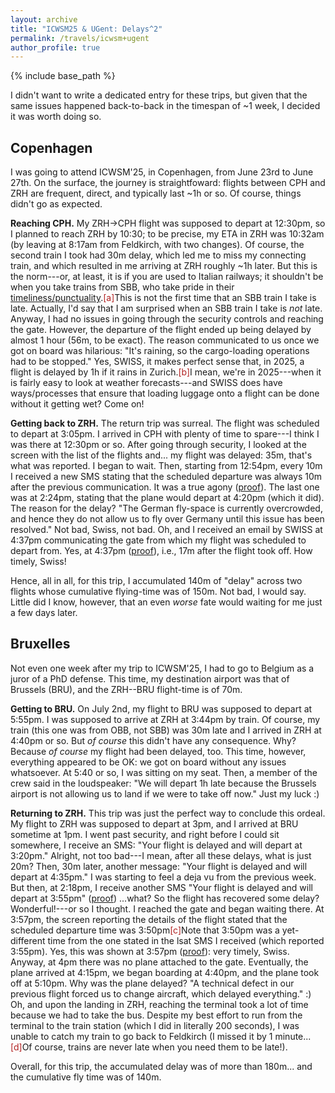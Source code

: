 ```yaml
---
layout: archive
title: "ICWSM25 & UGent: Delays^2"
permalink: /travels/icwsm+ugent
author_profile: true
---
```


{% include base_path %}

I didn't want to write a dedicated entry for these trips, but given that the same issues happened back-to-back in the timespan of ~1 week, I decided it was worth doing so.

## Copenhagen

I was going to attend ICWSM'25, in Copenhagen, from June 23rd to June 27th. On the surface, the journey is straightfoward: flights between CPH and ZRH are frequent, direct, and typically last ~1h or so. Of course, things didn't go as expected.

**Reaching CPH.**
My ZRH->CPH flight was supposed to depart at 12:30pm, so I planned to reach ZRH by 10:30; to be precise, my ETA in ZRH was 10:32am (by leaving at 8:17am from Feldkirch, with two changes). Of course, the second train I took had 30m delay, which led me to miss my connecting train, and which resulted in me arriving at ZRH roughly ~1h later. But this is the norm---or, at least, it is if you are used to Italian railways; it shouldn't be when you take trains from SBB, who take pride in their [timeliness/punctuality](https://reporting.sbb.ch/punctuality).<span class="footnote"><a style="color:firebrick">[a]</a><span class="footnote_content">This is not the first time that an SBB train I take is late. Actually, I'd say that I am surprised when an SBB train I take is _not_ late.</span></span> Anyway, I had no issues in going through the security controls and reaching the gate. However, the departure of the flight ended up being delayed by almost 1 hour (56m, to be exact). The reason communicated to us once we got on board was hilarious: "It's raining, so the cargo-loading operations had to be stopped." Yes, SWISS, it makes perfect sense that, in 2025, a flight is delayed by 1h if it rains in Zurich.<span class="footnote"><a style="color:firebrick">[b]</a><span class="footnote_content">I mean, we're in 2025---when it is fairly easy to look at weather forecasts---and SWISS does have ways/processes that ensure that loading luggage onto a flight can be done without it getting wet? Come on!</span></span> 

**Getting back to ZRH.**
The return trip was surreal. The flight was scheduled to depart at 3:05pm. I arrived in CPH with plenty of time to spare---I think I was there at 12:30pm or so. After going through security, I looked at the screen with the list of the flights and... my flight was delayed: 35m, that's what was reported. I began to wait. Then, starting from 12:54pm, every 10m I received a new SMS stating that the scheduled departure was always 10m after the previous communication. It was a true agony ([proof]( {{base_path}}/files/travels/icwsm+ugent25/agony.jpg)). The last one was at 2:24pm, stating that the plane would depart at 4:20pm (which it did). The reason for the delay? "The German fly-space is currently overcrowded, and hence they do not allow us to fly over Germany until this issue has been resolved." Not bad, Swiss, not bad. Oh, and I received an email by SWISS at 4:37pm communicating the gate from which my flight was scheduled to depart from. Yes, at 4:37pm ([proof]( {{base_path}}/files/travels/icwsm+ugent25/gate.jpg)), i.e., 17m after the flight took off. How timely, Swiss!

Hence, all in all, for this trip, I accumulated 140m of "delay" across two flights whose cumulative flying-time was of 150m. Not bad, I would say. Little did I know, however, that an even _worse_ fate would waiting for me just a few days later.


## Bruxelles

Not even one week after my trip to ICWSM'25, I had to go to Belgium as a juror of a PhD defense. This time, my destination airport was that of Brussels (BRU), and the ZRH--BRU flight-time is of 70m. 

**Getting to BRU.**
On July 2nd, my flight to BRU was supposed to depart at 5:55pm. I was supposed to arrive at ZRH at 3:44pm by train. Of course, my train (this one was from OBB, not SBB) was 30m late and I arrived in ZRH at 4:40pm or so. But _of course_ this didn't have any consequence. Why? Because _of course_ my flight had been delayed, too. This time, however, everything appeared to be OK: we got on board without any issues whatsoever. At 5:40 or so, I was sitting on my seat. Then, a member of the crew said in the loudspeaker: "We will depart 1h late because the Brussels airport is not allowing us to land if we were to take off now." Just my luck :)

**Returning to ZRH.**
This trip was just the perfect way to conclude this ordeal. My flight to ZRH was supposed to depart at 3pm, and I arrived at BRU sometime at 1pm. I went past security, and right before I could sit somewhere, I receive an SMS: "Your flight is delayed and will depart at 3:20pm." Alright, not too bad---I mean, after all these delays, what is just 20m? Then, 30m later, another message: "Your flight is delayed and will depart at 4:35pm." I was starting to feel a deja vu from the previous week. But then, at 2:18pm, I receive another SMS "Your flight is delayed and will depart at 3:55pm" ([proof]({{base_path}}/files/travels/icwsm+ugent25/back_in_time.jpg)) ...what? So the flight has recovered some delay? Wonderful!---or so I thought. I reached the gate and began waiting there. At 3:57pm, the screen reporting the details of the flight stated that the scheduled departure time was 3:50pm<span class="footnote"><a style="color:firebrick">[c]</a><span class="footnote_content">Note that 3:50pm was a yet-different time from the one stated in the lsat SMS I received (which reported 3:55pm).</span></span>  Yes, this was shown at 3:57pm ([proof]({{base_path}}/files/travels/icwsm+ugent25/screen.jpg)): very timely, Swiss. Anyway, at 4pm there was no plane attached to the gate. Eventually, the plane arrived at 4:15pm, we began boarding at 4:40pm, and the plane took off at 5:10pm. Why was the plane delayed? "A technical defect in our previous flight forced us to change aircraft, which delayed everything." :) Oh, and upon the landing in ZRH, reaching the terminal took a lot of time because we had to take the bus. Despite my best effort to run from the terminal to the train station (which I did in literally 200 seconds), I was unable to catch my train to go back to Feldkirch (I missed it by 1 minute...<span class="footnote"><a style="color:firebrick">[d]</a><span class="footnote_content">Of course, trains are never late when you need them to be late!</span></span>). 

Overall, for this trip, the accumulated delay was of more than 180m... and the cumulative fly time was of 140m. 